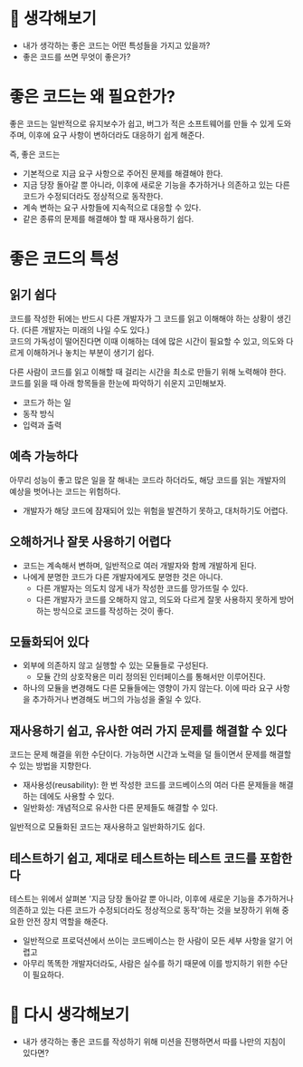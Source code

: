 
# 🤔 생각해보기

- 내가 생각하는 좋은 코드는 어떤 특성들을 가지고 있을까?
- 좋은 코드를 쓰면 무엇이 좋은가?

# 좋은 코드는 왜 필요한가?

좋은 코드는 일반적으로 유지보수가 쉽고, 버그가 적은 소프트웨어를 만들 수 있게 도와주며, 이후에 요구 사항이 변하더라도 대응하기 쉽게 해준다.

즉, 좋은 코드는

- 기본적으로 지금 요구 사항으로 주어진 문제를 해결해야 한다.
- 지금 당장 돌아갈 뿐 아니라, 이후에 새로운 기능을 추가하거나 의존하고 있는 다른 코드가 수정되더라도 정상적으로 동작한다.
- 계속 변하는 요구 사항들에 지속적으로 대응할 수 있다.
- 같은 종류의 문제를 해결해야 할 때 재사용하기 쉽다.

# 좋은 코드의 특성

## 읽기 쉽다

코드를 작성한 뒤에는 반드시 다른 개발자가 그 코드를 읽고 이해해야 하는 상황이 생긴다. (다른 개발자는 미래의 나일 수도 있다.)  
코드의 가독성이 떨어진다면 이때 이해하는 데에 많은 시간이 필요할 수 있고, 의도와 다르게 이해하거나 놓치는 부분이 생기기 쉽다.

다른 사람이 코드를 읽고 이해할 때 걸리는 시간을 최소로 만들기 위해 노력해야 한다.  
코드를 읽을 때 아래 항목들을 한눈에 파악하기 쉬운지 고민해보자.

- 코드가 하는 일
- 동작 방식
- 입력과 출력

## 예측 가능하다

아무리 성능이 좋고 많은 일을 잘 해내는 코드라 하더라도, 해당 코드를 읽는 개발자의 예상을 벗어나는 코드는 위험하다.

- 개발자가 해당 코드에 잠재되어 있는 위험을 발견하기 못하고, 대처하기도 어렵다.

## 오해하거나 잘못 사용하기 어렵다

- 코드는 계속해서 변하며, 일반적으로 여러 개발자와 함께 개발하게 된다.
- 나에게 분명한 코드가 다른 개발자에게도 분명한 것은 아니다.
    - 다른 개발자는 의도치 않게 내가 작성한 코드를 망가뜨릴 수 있다.
    - 다른 개발자가 코드를 오해하지 않고, 의도와 다르게 잘못 사용하지 못하게 방어하는 방식으로 코드를 작성하는 것이 좋다.

## 모듈화되어 있다

- 외부에 의존하지 않고 실행할 수 있는 모듈들로 구성된다.
    - 모듈 간의 상호작용은 미리 정의된 인터페이스를 통해서만 이루어진다.
- 하나의 모듈을 변경해도 다른 모듈들에는 영향이 가지 않는다. 이에 따라 요구 사항을 추가하거나 변경해도 버그의 가능성을 줄일 수 있다.

## 재사용하기 쉽고, 유사한 여러 가지 문제를 해결할 수 있다

코드는 문제 해결을 위한 수단이다. 가능하면 시간과 노력을 덜 들이면서 문제를 해결할 수 있는 방법을 지향한다.

- 재사용성(reusability): 한 번 작성한 코드를 코드베이스의 여러 다른 문제들을 해결하는 데에도 사용할 수 있다.
- 일반화성: 개념적으로 유사한 다른 문제들도 해결할 수 있다.

일반적으로 모듈화된 코드는 재사용하고 일반화하기도 쉽다.

## 테스트하기 쉽고, 제대로 테스트하는 테스트 코드를 포함한다

테스트는 위에서 살펴본 '지금 당장 돌아갈 뿐 아니라, 이후에 새로운 기능을 추가하거나 의존하고 있는 다른 코드가 수정되더라도 정상적으로 동작'하는 것을 보장하기 위해 중요한 안전 장치 역할을 해준다.

- 일반적으로 프로덕션에서 쓰이는 코드베이스는 한 사람이 모든 세부 사항을 알기 어렵고
- 아무리 똑똑한 개발자더라도, 사람은 실수를 하기 때문에 이를 방지하기 위한 수단이 필요하다.

# 🤔 다시 생각해보기

- 내가 생각하는 좋은 코드를 작성하기 위해 미션을 진행하면서 따를 나만의 지침이 있다면?